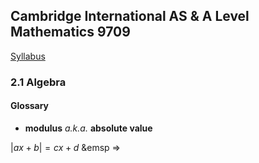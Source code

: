 Cambridge International AS & A Level
Mathematics 9709
-
[Syllabus](https://www.cambridgeinternational.org/Images/415060-2020-2022-syllabus.pdf)

### 2.1 Algebra
#### Glossary
- **modulus** *a.k.a.* **absolute value**

$|ax+b|=cx+d$ &emsp =>

<!--stackedit_data:
eyJoaXN0b3J5IjpbLTEzMTU3MDIxNDddfQ==
-->